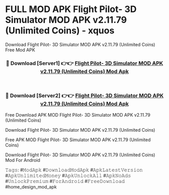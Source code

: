 # FULL MOD APK Flight Pilot- 3D Simulator MOD APK v2.11.79 (Unlimited Coins) - xquos
Download Flight Pilot- 3D Simulator MOD APK v2.11.79 (Unlimited Coins) Free Mod APK

<div align="center">
<h3>🔴 Download [Server1] 👉👉 <a href="https://apk-comot.site?title=Flight_Pilot-_3D_Simulator_MOD_APK_v2.11.79_(Unlimited_Coins)">Flight Pilot- 3D Simulator MOD APK v2.11.79 (Unlimited Coins) Mod Apk</a></h3><br>

<h3>🔴 Download [Server2] 👉👉 <a href="https://apk-comot.site?title=Flight_Pilot-_3D_Simulator_MOD_APK_v2.11.79_(Unlimited_Coins)">Flight Pilot- 3D Simulator MOD APK v2.11.79 (Unlimited Coins) Mod Apk</a></h3>
</div>


Free Download APK MOD Flight Pilot- 3D Simulator MOD APK v2.11.79 (Unlimited Coins)

Download Flight Pilot- 3D Simulator MOD APK v2.11.79 (Unlimited Coins) 

Free APK MOD Flight Pilot- 3D Simulator MOD APK v2.11.79 (Unlimited Coins) 

Download Flight Pilot- 3D Simulator MOD APK v2.11.79 (Unlimited Coins) Mod For Android

𝚃𝚊𝚐𝚜: #𝙼𝚘𝚍𝙰𝚙𝚔 #𝙳𝚘𝚠𝚗𝚕𝚘𝚊𝚍𝙼𝚘𝚍𝙰𝚙𝚔 #𝙰𝚙𝚔𝙻𝚊𝚝𝚎𝚜𝚝𝚅𝚎𝚛𝚜𝚒𝚘𝚗 #𝙰𝚙𝚔𝚄𝚗𝚕𝚒𝚖𝚒𝚝𝚎𝚍𝙼𝚘𝚗𝚎𝚢 #𝙰𝚙𝚔𝚄𝚗𝚕𝚘𝚌𝚔𝙰𝚕𝚕 #𝙰𝚙𝚔𝙽𝚘𝙰𝚍𝚜 #𝚄𝚗𝚕𝚘𝚌𝚔𝙿𝚛𝚎𝚖𝚒𝚞𝚖 #𝙵𝚘𝚛𝙰𝚗𝚍𝚛𝚘𝚒𝚍 #𝙵𝚛𝚎𝚎𝙳𝚘𝚠𝚗𝚕𝚘𝚊𝚍 #home_design_mod_apk